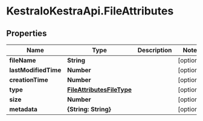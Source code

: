 # KestraIoKestraApi.FileAttributes

## Properties

Name | Type | Description | Notes
------------ | ------------- | ------------- | -------------
**fileName** | **String** |  | [optional] 
**lastModifiedTime** | **Number** |  | [optional] 
**creationTime** | **Number** |  | [optional] 
**type** | [**FileAttributesFileType**](FileAttributesFileType.md) |  | [optional] 
**size** | **Number** |  | [optional] 
**metadata** | **{String: String}** |  | [optional] 


